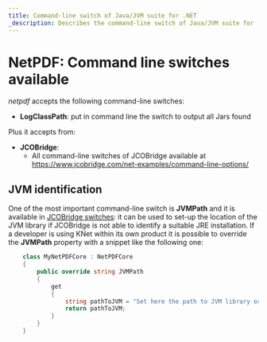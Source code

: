 ```yaml
---
title: Command-line switch of Java/JVM suite for .NET
_description: Describes the command-line switch of Java/JVM suite for .NET
---
```


# NetPDF: Command line switches available

_netpdf_ accepts the following command-line switches:

* **LogClassPath**: put in command line the switch to output all Jars found

Plus it accepts from:
* **JCOBridge**:
  * All command-line switches of JCOBridge available at https://www.jcobridge.com/net-examples/command-line-options/

## JVM identification

One of the most important command-line switch is **JVMPath** and it is available in [JCOBridge switches](https://www.jcobridge.com/net-examples/command-line-options/): it can be used to set-up the location of the JVM library if JCOBridge is not able to identify a suitable JRE installation.
If a developer is using KNet within its own product it is possible to override the **JVMPath** property with a snippet like the following one:

```c#
    class MyNetPDFCore : NetPDFCore
    {
        public override string JVMPath
        {
            get
            {
                string pathToJVM = "Set here the path to JVM library or use your own search method";
                return pathToJVM;
            }
        }
    }
```

